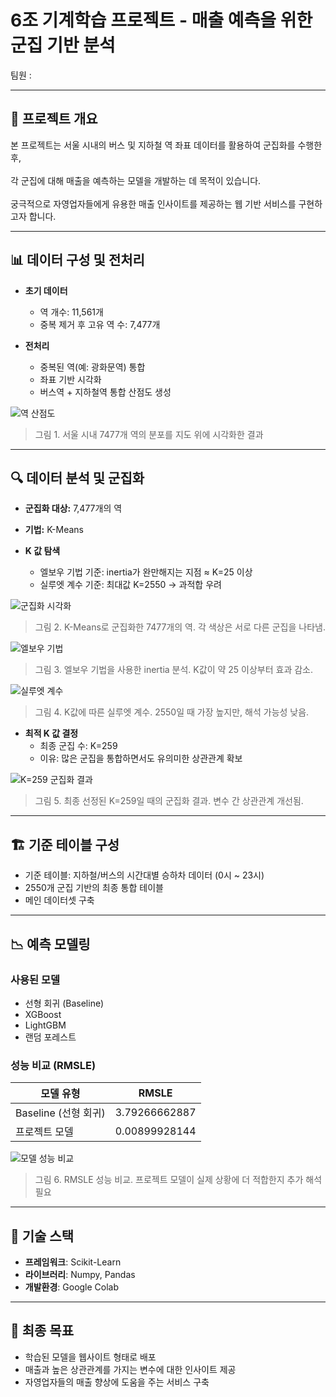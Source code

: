 # 6조 기계학습 프로젝트 - 매출 예측을 위한 군집 기반 분석

팀원 :

---

## 📌 프로젝트 개요

본 프로젝트는 서울 시내의 버스 및 지하철 역 좌표 데이터를 활용하여 군집화를 수행한 후,<br><br>
각 군집에 대해 매출을 예측하는 모델을 개발하는 데 목적이 있습니다.<br><br>
궁극적으로 자영업자들에게 유용한 매출 인사이트를 제공하는 웹 기반 서비스를 구현하고자 합니다.

---

## 📊 데이터 구성 및 전처리

- **초기 데이터**
  - 역 개수: 11,561개
  - 중복 제거 후 고유 역 수: 7,477개

- **전처리**
  - 중복된 역(예: 광화문역) 통합
  - 좌표 기반 시각화
  - 버스역 + 지하철역 통합 산점도 생성

![역 산점도](images/station_scatter_plot.png)  
> 그림 1. 서울 시내 7477개 역의 분포를 지도 위에 시각화한 결과

---

## 🔍 데이터 분석 및 군집화

- **군집화 대상:** 7,477개의 역
- **기법:** K-Means

- **K 값 탐색**
  - 엘보우 기법 기준: inertia가 완만해지는 지점 ≈ K=25 이상
  - 실루엣 계수 기준: 최대값 K=2550 → 과적합 우려

![군집화 시각화](images/kmeans_cluster_result.png)  
> 그림 2. K-Means로 군집화한 7477개의 역. 각 색상은 서로 다른 군집을 나타냄.

![엘보우 기법](images/elbow_method.png)  
> 그림 3. 엘보우 기법을 사용한 inertia 분석. K값이 약 25 이상부터 효과 감소.

![실루엣 계수](images/silhouette_score.png)  
> 그림 4. K값에 따른 실루엣 계수. 2550일 때 가장 높지만, 해석 가능성 낮음.

- **최적 K 값 결정**
  - 최종 군집 수: K=259
  - 이유: 많은 군집을 통합하면서도 유의미한 상관관계 확보

![K=259 군집화 결과](images/kmeans_259.png)  
> 그림 5. 최종 선정된 K=259일 때의 군집화 결과. 변수 간 상관관계 개선됨.

---

## 🏗️ 기준 테이블 구성

- 기준 테이블: 지하철/버스의 시간대별 승하차 데이터 (0시 ~ 23시)
- 2550개 군집 기반의 최종 통합 테이블
- 메인 데이터셋 구축

---

## 📉 예측 모델링

### 사용된 모델
- 선형 회귀 (Baseline)
- XGBoost
- LightGBM
- 랜덤 포레스트

### 성능 비교 (RMSLE)

| 모델 유형             | RMSLE        |
|----------------------|--------------|
| Baseline (선형 회귀) | 3.79266662887 |
| 프로젝트 모델         | 0.00899928144 |

![모델 성능 비교](images/rmsle_comparison.png)  
> 그림 6. RMSLE 성능 비교. 프로젝트 모델이 실제 상황에 더 적합한지 추가 해석 필요

---

## 🧰 기술 스택

- **프레임워크**: Scikit-Learn
- **라이브러리**: Numpy, Pandas
- **개발환경**: Google Colab

---

## 🎯 최종 목표

- 학습된 모델을 웹사이트 형태로 배포
- 매출과 높은 상관관계를 가지는 변수에 대한 인사이트 제공
- 자영업자들의 매출 향상에 도움을 주는 서비스 구축


